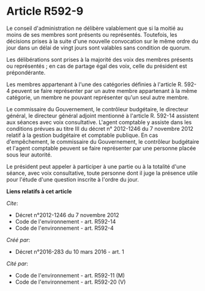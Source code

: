 # Article R592-9

Le conseil d'administration ne délibère valablement que si la moitié au moins de ses membres sont présents ou représentés.
Toutefois, les décisions prises à la suite d'une nouvelle convocation sur le même ordre du jour dans un délai de vingt jours
sont valables sans condition de quorum.

Les délibérations sont prises à la majorité des voix des membres présents ou représentés ; en cas de partage égal des voix,
celle du président est prépondérante.

Les membres appartenant à l'une des catégories définies à l'article R. 592-4 peuvent se faire représenter par un autre membre
appartenant à la même catégorie, un membre ne pouvant représenter qu'un seul autre membre.

Le commissaire du Gouvernement, le contrôleur budgétaire, le directeur général, le directeur général adjoint mentionné à
l'article R. 592-14 assistent aux séances avec voix consultative. L'agent comptable y assiste dans les conditions prévues au
titre III du décret n° 2012-1246 du 7 novembre 2012 relatif à la gestion budgétaire et comptable publique. En cas
d'empêchement, le commissaire du Gouvernement, le contrôleur budgétaire et l'agent comptable peuvent se faire représenter par
une personne placée sous leur autorité.

Le président peut appeler à participer à une partie ou à la totalité d'une séance, avec voix consultative, toute personne
dont il juge la présence utile pour l'étude d'une question inscrite à l'ordre du jour.

**Liens relatifs à cet article**

_Cite_:

  - Décret n°2012-1246 du 7 novembre 2012
  - Code de l'environnement - art. R592-14
  - Code de l'environnement - art. R592-4

_Créé par_:

  - Décret n°2016-283 du 10 mars 2016 - art. 1

_Cité par_:

  - Code de l'environnement - art. R592-11 (M)
  - Code de l'environnement - art. R592-20 (V)
